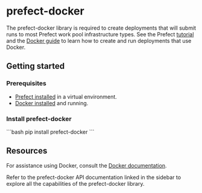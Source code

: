 # prefect-docker

The prefect-docker library is required to create deployments that will submit runs to most Prefect work pool infrastructure types.
See the Prefect [tutorial](https://docs.prefect.io/latest/tutorial/) and the [Docker guide](https://docs.prefect.io/latest/guides/deployment/docker/) to learn how to create and run deployments that use Docker.

## Getting started

### Prerequisites

- [Prefect installed](https://docs.prefect.io/latest/getting-started/installation/) in a virtual environment.
- [Docker installed](https://www.docker.com/) and running.

### Install prefect-docker

<div class="terminal">
```bash
pip install prefect-docker
```
</div>

## Resources

For assistance using Docker, consult the [Docker documentation](https://docs.docker.com/).

Refer to the prefect-docker API documentation linked in the sidebar to explore all the capabilities of the prefect-docker library.
